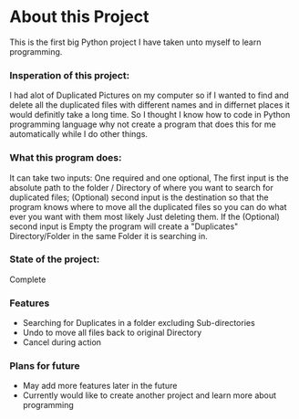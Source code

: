# About this Project

This is the first big Python project I have taken unto myself to learn programming.

### Insperation of this project:
I had alot of Duplicated Pictures on my computer so if I wanted to find and delete all the duplicated files with different names and in differnet places
it would definitly take a long time. So I thought I know how to code in Python programming language why not create a program that does this for me automatically while I do other things.

### What this program does:
It can take two inputs: One required and one optional, The first input is the absolute path to the folder / Directory of where you want to search for duplicated files; (Optional) second input is the destination so that the program knows where to move all the duplicated files so you can do what ever you
want with them most likely Just deleting them.
If the (Optional) second input is Empty the program will create a "Duplicates" Directory/Folder in the same Folder it is searching in.

### State of the project:
Complete

### Features
- Searching for Duplicates in a folder excluding Sub-directories
- Undo to move all files back to original Directory
- Cancel during action

### Plans for future
- May add more features later in the future
- Currently would like to create another project and learn more about programming
